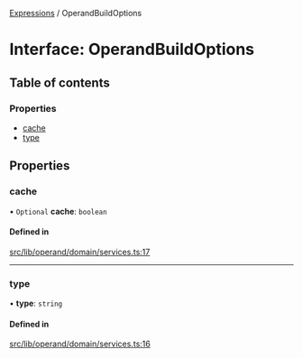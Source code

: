 [Expressions](../README.md) / OperandBuildOptions

# Interface: OperandBuildOptions

## Table of contents

### Properties

- [cache](OperandBuildOptions.md#cache)
- [type](OperandBuildOptions.md#type)

## Properties

### cache

• `Optional` **cache**: `boolean`

#### Defined in

[src/lib/operand/domain/services.ts:17](https://github.com/data7expressions/3xpr/blob/642a08e921107fd290b12e1861cb9231aaa7127a/src/lib/operand/domain/services.ts#L17)

___

### type

• **type**: `string`

#### Defined in

[src/lib/operand/domain/services.ts:16](https://github.com/data7expressions/3xpr/blob/642a08e921107fd290b12e1861cb9231aaa7127a/src/lib/operand/domain/services.ts#L16)
